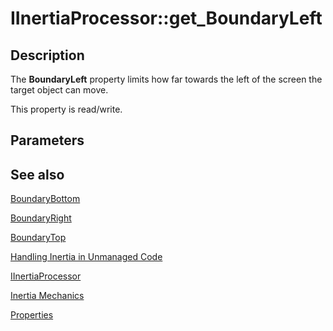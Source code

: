 # IInertiaProcessor::get_BoundaryLeft

## Description

The **BoundaryLeft** property limits how far towards the left of the screen the target object can move.

This property is read/write.

## Parameters

## See also

[BoundaryBottom](https://learn.microsoft.com/windows/desktop/api/manipulations/nf-manipulations-iinertiaprocessor-get_boundarybottom)

[BoundaryRight](https://learn.microsoft.com/windows/desktop/api/manipulations/nf-manipulations-iinertiaprocessor-get_boundaryright)

[BoundaryTop](https://learn.microsoft.com/windows/desktop/api/manipulations/nf-manipulations-iinertiaprocessor-get_boundarytop)

[Handling Inertia in Unmanaged Code](https://learn.microsoft.com/windows/desktop/wintouch/handling-inertia-in-unmanaged-code)

[IInertiaProcessor](https://learn.microsoft.com/windows/desktop/api/manipulations/nn-manipulations-iinertiaprocessor)

[Inertia Mechanics](https://learn.microsoft.com/windows/desktop/wintouch/inertia-mechanics)

[Properties](https://learn.microsoft.com/windows/desktop/wintouch/iinertiaprocessor-properties)